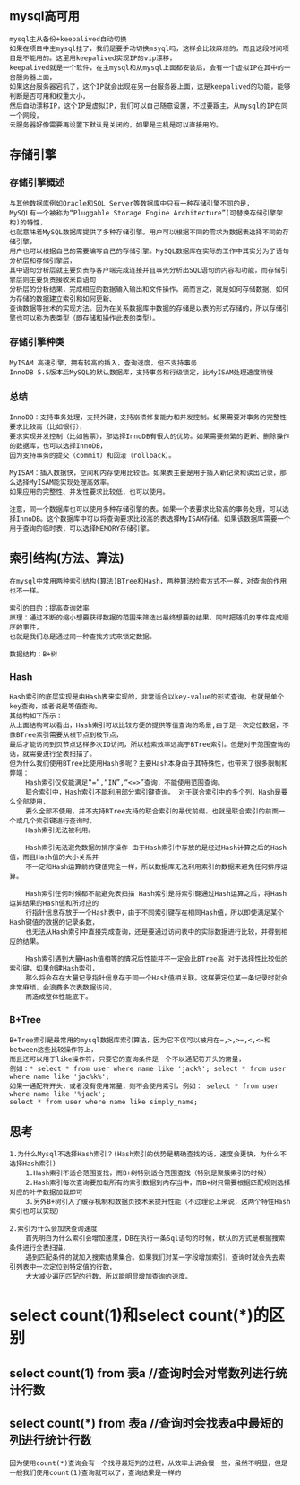 ## mysql高可用
    mysql主从备份+keepalived自动切换
    如果在项目中主mysql挂了，我们是要手动切换msyql吗，这样会比较麻烦的，而且这段时间项目是不能用的。这里用keepalived实现IP的vip漂移，
    keepalived就是一个软件，在主mysql和从mysql上面都安装后，会有一个虚拟IP在其中的一台服务器上面，
    如果这台服务器宕机了，这个IP就会出现在另一台服务器上面，这是keepalived的功能，能够判断是否可用和权重大小，
    然后自动漂移IP，这个IP是虚拟IP，我们可以自己随意设置，不过要跟主，从mysql的IP在同一个网段，
    云服务器好像需要再设置下默认是关闭的，如果是主机是可以直接用的。

## 存储引擎
### 存储引擎概述
    与其他数据库例如Oracle和SQL Server等数据库中只有一种存储引擎不同的是，
    MySQL有一个被称为“Pluggable Storage Engine Architecture”(可替换存储引擎架构)的特性，
    也就意味着MySQL数据库提供了多种存储引擎。用户可以根据不同的需求为数据表选择不同的存储引擎，
    用户也可以根据自己的需要编写自己的存储引擎。MySQL数据库在实际的工作中其实分为了语句分析层和存储引擎层，
    其中语句分析层就主要负责与客户端完成连接并且事先分析出SQL语句的内容和功能，而存储引擎层则主要负责接收来自语句
    分析层的分析结果，完成相应的数据输入输出和文件操作。简而言之，就是如何存储数据、如何为存储的数据建立索引和如何更新、
    查询数据等技术的实现方法。因为在关系数据库中数据的存储是以表的形式存储的，所以存储引擎也可以称为表类型（即存储和操作此表的类型）。

### 存储引擎种类
    MyISAM 高速引擎，拥有较高的插入，查询速度，但不支持事务
    InnoDB 5.5版本后MySQL的默认数据库，支持事务和行级锁定，比MyISAM处理速度稍慢
    
### 总结
    InnoDB：支持事务处理，支持外键，支持崩溃修复能力和并发控制。如果需要对事务的完整性要求比较高（比如银行），
    要求实现并发控制（比如售票），那选择InnoDB有很大的优势。如果需要频繁的更新、删除操作的数据库，也可以选择InnoDB，
    因为支持事务的提交（commit）和回滚（rollback）。
    
    MyISAM：插入数据快，空间和内存使用比较低。如果表主要是用于插入新记录和读出记录，那么选择MyISAM能实现处理高效率。
    如果应用的完整性、并发性要求比较低，也可以使用。
    
    注意，同一个数据库也可以使用多种存储引擎的表。如果一个表要求比较高的事务处理，可以选择InnoDB。这个数据库中可以将查询要求比较高的表选择MyISAM存储。如果该数据库需要一个用于查询的临时表，可以选择MEMORY存储引擎。 

## 索引结构(方法、算法)
    在mysql中常用两种索引结构(算法)BTree和Hash，两种算法检索方式不一样，对查询的作用也不一样。
    
    索引的目的：提高查询效率
    原理：通过不断的缩小想要获得数据的范围来筛选出最终想要的结果，同时把随机的事件变成顺序的事件，
    也就是我们总是通过同一种查找方式来锁定数据。
    
    数据结构：B+树

### Hash
    Hash索引的底层实现是由Hash表来实现的，非常适合以key-value的形式查询，也就是单个key查询，或者说是等值查询。
    其结构如下所示：
    从上面结构可以看出，Hash索引可以比较方便的提供等值查询的场景,由于是一次定位数据，不像BTree索引需要从根节点到枝节点，
    最后才能访问到页节点这样多次IO访问，所以检索效率远高于BTree索引。但是对于范围查询的话，就需要进行全表扫描了。
    但为什么我们使用BTree比使用Hash多呢？主要Hash本身由于其特殊性，也带来了很多限制和弊端：
        Hash索引仅仅能满足“=”,“IN”,“<=>”查询，不能使用范围查询。
        联合索引中，Hash索引不能利用部分索引键查询。 对于联合索引中的多个列，Hash是要么全部使用，
        要么全部不使用，并不支持BTree支持的联合索引的最优前缀，也就是联合索引的前面一个或几个索引键进行查询时，
        Hash索引无法被利用。
        
        Hash索引无法避免数据的排序操作 由于Hash索引中存放的是经过Hash计算之后的Hash值，而且Hash值的大小关系并
        不一定和Hash运算前的键值完全一样，所以数据库无法利用索引的数据来避免任何排序运算。
        
        Hash索引任何时候都不能避免表扫描 Hash索引是将索引键通过Hash运算之后，将Hash运算结果的Hash值和所对应的
        行指针信息存放于一个Hash表中，由于不同索引键存在相同Hash值，所以即使满足某个Hash键值的数据的记录条数，
        也无法从Hash索引中直接完成查询，还是要通过访问表中的实际数据进行比较，并得到相应的结果。
        
        Hash索引遇到大量Hash值相等的情况后性能并不一定会比BTree高 对于选择性比较低的索引键，如果创建Hash索引，
        那么将会存在大量记录指针信息存于同一个Hash值相关联。这样要定位某一条记录时就会非常麻烦，会浪费多次表数据访问，
        而造成整体性能底下。

### B+Tree
    B+Tree索引是最常用的mysql数据库索引算法，因为它不仅可以被用在=,>,>=,<,<=和between这些比较操作符上，
    而且还可以用于like操作符，只要它的查询条件是一个不以通配符开头的常量，
    例如：* select * from user where name like 'jack%'; select * from user where name like 'jac%k%'; 
    如果一通配符开头，或者没有使用常量，则不会使用索引，例如： select * from user where name like '%jack'; 
    select * from user where name like simply_name;
    
## 思考
    1.为什么Mysql不选择Hash索引？(Hash索引的优势是精确查找的话，速度会更快，为什么不选择Hash索引)
        1.Hash索引不适合范围查找，而B+树特别适合范围查找（特别是聚簇索引的时候）
        2.Hash索引每次查询要加载所有的索引数据到内存当中，而B+树只需要根据匹配规则选择对应的叶子数据加载即可
        3.另外B+树引入了缓存机制和数据页技术来提升性能（不过理论上来说，这两个特性Hash索引也可以实现）

    2.索引为什么会加快查询速度
        首先明白为什么索引会增加速度，DB在执行一条Sql语句的时候，默认的方式是根据搜索条件进行全表扫描，
        遇到匹配条件的就加入搜索结果集合。如果我们对某一字段增加索引，查询时就会先去索引列表中一次定位到特定值的行数，
        大大减少遍历匹配的行数，所以能明显增加查询的速度。 
   
# select count(1)和select count(*)的区别
## select count(1) from 表a //查询时会对常数列进行统计行数
## select count(*) from 表a //查询时会找表a中最短的列进行统计行数

    因为使用count(*)查询会有一个找寻最短列的过程，从效率上讲会慢一些，虽然不明显，但是
    一般我们使用count(1)查询就可以了，查询结果是一样的
   
